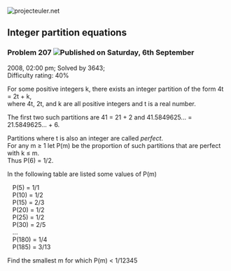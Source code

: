 ![projecteuler.net](images/print_page_logo.png)

## Integer partition equations

### Problem 207 ![](images/icon_info.png)Published on Saturday, 6th September
2008, 02:00 pm; Solved by 3643;  
Difficulty rating: 40%

For some positive integers k, there exists an integer partition of the form
4t = 2t \+ k,  
where 4t, 2t, and k are all positive integers and t is a real number.

The first two such partitions are 41 = 21 \+ 2 and 41.5849625... =
21.5849625... \+ 6.

Partitions where t is also an integer are called _perfect_.  
For any m ≥ 1 let P(m) be the proportion of such partitions that are perfect
with k ≤ m.  
Thus P(6) = 1/2.

In the following table are listed some values of P(m)

   P(5) = 1/1  
   P(10) = 1/2  
   P(15) = 2/3  
   P(20) = 1/2  
   P(25) = 1/2  
   P(30) = 2/5  
   ...  
   P(180) = 1/4  
   P(185) = 3/13

Find the smallest m for which P(m) &lt; 1/12345

  
  

